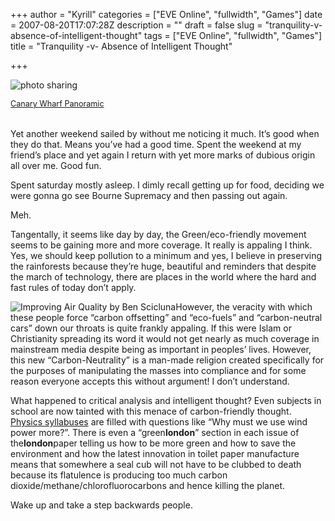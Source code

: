 +++
author = "Kyrill"
categories = ["EVE Online", "fullwidth", "Games"]
date = 2007-08-20T17:07:28Z
description = ""
draft = false
slug = "tranquility-v-absence-of-intelligent-thought"
tags = ["EVE Online", "fullwidth", "Games"]
title = "Tranquility -v- Absence of Intelligent Thought"

+++


![](https://www.flickr.com/photos/poolski/1181806169/ "photo sharing")

<span style="font-size: 0.9em; margin-top: 0pt">[Canary Wharf Panoramic  
](https://www.flickr.com/photos/poolski/1181806169/)  
</span>  
 Yet another weekend sailed by without me noticing it much. It’s good when they do that. Means you’ve had a good time. Spent the weekend at my friend’s place and yet again I return with yet more marks of dubious origin all over me. Good fun.

Spent saturday mostly asleep. I dimly recall getting up for food, deciding we were gonna go see Bourne Supremacy and then passing out again.

Meh.

Tangentally, it seems like day by day, the Green/eco-friendly movement seems to be gaining more and more coverage. It really is appaling I think. Yes, we should keep pollution to a minimum and yes, I believe in preserving the rainforests because they’re huge, beautiful and reminders that despite the march of technology, there are places in the world where the hard and fast rules of today don’t apply.

![](https://flickr.com/photos/ben-sci/707182767/ "Improving Air Quality by Ben Scicluna")However, the veracity with which these people force “carbon offsetting” and “eco-fuels” and “carbon-neutral cars” down our throats is quite frankly appaling. If this were Islam or Christianity spreading its word it would not get nearly as much coverage in mainstream media despite being as important in peoples’ lives. However, this new “Carbon-Neutrality” is a man-made religion created specifically for the purposes of manipulating the masses into compliance and for some reason everyone accepts this without argument! I don’t understand.

What happened to critical analysis and intelligent thought? Even subjects in school are now tainted with this menace of carbon-friendly thought. [Physics syllabuses](https://www.wellingtongrey.net/articles/archive/2007-06-07--open-letter-aqa.html) are filled with questions like “Why must we use wind power more?”. There is even a “green**london**” section in each issue of the**london**paper telling us how to be more green and how to save the environment and how the latest innovation in toilet paper manufacture means that somewhere a seal cub will not have to be clubbed to death because its flatulence is producing too much carbon dioxide/methane/chlorofluorocarbons and hence killing the planet.

Wake up and take a step backwards people.


